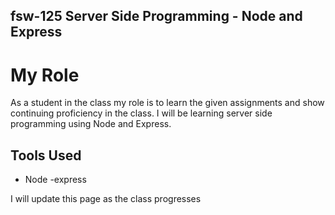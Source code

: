 ## fsw-125 Server Side Programming - Node and Express

# My Role

As a student in the class my role is to learn the given assignments and show continuing proficiency in the class. I will be learning server side programming using Node and Express. 

## Tools Used
- Node
-express

I will update this page as the class progresses
